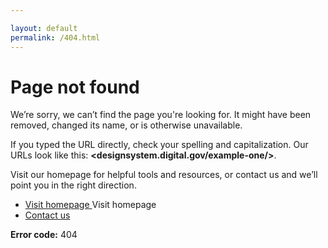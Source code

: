 ```yaml
---

layout: default
permalink: /404.html
---
```

<div class="usa-section">
  <div class="grid-container">
    <div class="grid-row grid-gap">
      <main class="" id="main-content">
        <div class="usa-prose">
          <h1>Page not found</h1>
          <p class="usa-intro">
            We’re sorry, we can’t find the page you&#39;re looking for. It
            might have been removed, changed its name, or is otherwise
            unavailable.
          </p>
          <p>
            If you typed the URL directly, check your spelling and
            capitalization. Our URLs look like this:
            <strong>&lt;designsystem.digital.gov/example-one/&gt;</strong>.
          </p>
          <p>
            Visit our homepage for helpful tools and resources, or contact us and we’ll point you in the right direction.
          </p>
          <div class="margin-y-5">
            <ul class="usa-button-group">
              <li class="usa-button-group__item">
                <a href="{{ site.baseurl }}/" class="usa-button">
                  Visit homepage
                </a>
                  Visit homepage
                </a>
              </li>
              <li class="usa-button-group__item">
                <a href="mailto:uswds@support.digitalgov.gov" class="usa-button usa-button--outline">
                  Contact us
                </a>
              </li>
            </ul>
          </div>
          <p class="text-base"><strong>Error code:</strong> 404</p>
        </div>
      </main>
    </div>
  </div>
</div>
